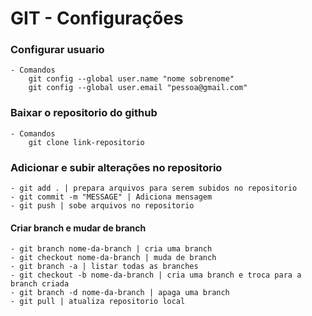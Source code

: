 # GIT - Configurações

### Configurar usuario
    - Comandos
        git config --global user.name "nome sobrenome"
        git config --global user.email "pessoa@gmail.com"

### Baixar o repositorio do github
    - Comandos
        git clone link-repositorio

### Adicionar e subir alterações no repositorio
    - git add . | prepara arquivos para serem subidos no repositorio
    - git commit -m "MESSAGE" | Adiciona mensagem 
    - git push | sobe arquivos no repositorio

#### Criar branch e mudar de branch
    - git branch nome-da-branch | cria uma branch
    - git checkout nome-da-branch | muda de branch
    - git branch -a | listar todas as branches
    - git checkout -b nome-da-branch | cria uma branch e troca para a branch criada
    - git branch -d nome-da-branch | apaga uma branch
    - git pull | atualiza repositorio local